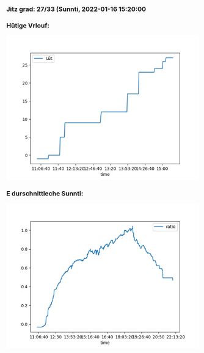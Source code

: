 ### Jitz grad: 27/33 (Sunnti, 2022-01-16 15:20:00

### Hütige Vrlouf:
![Graph](Today.png)

### E durschnittleche Sunnti:
![Graph](Sunnti.png)